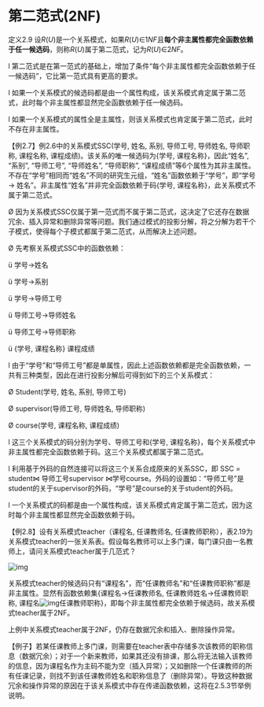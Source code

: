 # 第二范式(2NF)

 定义2.9   设*R*(*U*)是一个关系模式，如果*R*(*U*)∈1*NF*且**每个非主属性都完全函数依赖于任一候选码**，则称*R*(*U*)属于第二范式，记为*R*(*U*)∈2*NF*。

l  第二范式是在第一范式的基础上，增加了条件“每个非主属性都完全函数依赖于任一候选码”，它比第一范式具有更高的要求。

l  如果一个关系模式的候选码都是由一个属性构成，该关系模式肯定属于第二范式，此时每个非主属性都显然完全函数依赖于任一候选码。

l  如果一个关系模式的属性全是主属性，则该关系模式也肯定属于第二范式，此时不存在非主属性。

 

 

 

  【例2.7】例2.6中的关系模式SSC(学号, 姓名, 系别, 导师工号, 导师姓名, 导师职称, 课程名称, 课程成绩)。该关系的唯一候选码为{学号, 课程名称}，因此“姓名”, “系别”, “导师工号”, “导师姓名”, “导师职称”, “课程成绩”等6个属性为其非主属性。不存在“学号”相同而“姓名”不同的研究生元组，“姓名”函数依赖于“学号”，即“学号→ 姓名”。非主属性“姓名”并非完全函数依赖于码{学号, 课程名称}，此关系模式不属于第二范式。

Ø 因为关系模式SSC仅属于第一范式而不属于第二范式，这决定了它还存在数据冗余、插入异常和删除异常等问题。我们通过模式的投影分解，将之分解为若干个子模式，使得每个子模式都属于第二范式，从而解决上述问题。

Ø 先考察关系模式SSC中的函数依赖：

ü 学号→姓名

ü 学号→系别

ü 学号→导师工号

ü 导师工号→导师姓名

ü 导师工号→导师职称

ü {学号, 课程名称}       课程成绩

 

 

l  由于“学号”和“导师工号”都是单属性，因此上述函数依赖都是完全函数依赖，一共有三种类型，因此在进行投影分解后可得到如下的三个关系模式：

Ø Student(学号, 姓名, 系别, 导师工号)

Ø supervisor(导师工号, 导师姓名, 导师职称)

Ø course(学号, 课程名称, 课程成绩)

l  这三个关系模式的码分别为学号、导师工号和{学号, 课程名称}，每个关系模式中非主属性都完全函数依赖于码。这三个关系模式都属于第二范式。

l  利用基于外码的自然连接可以将这三个关系合成原来的关系SSC，即 SSC = student⋈ 导师工号supervisor ⋈学号course。外码的设置如：“导师工号”是student的关于supervisor的外码，“学号”是course的关于student的外码。

l  一个关系模式的码都是由一个属性构成，该关系模式肯定属于第二范式，因为这时每个非主属性都显然完全函数依赖于码。

 

  【例2.8】设有关系模式teacher（课程名, 任课教师名, 任课教师职称），表2.19为关系模式teacher的一张关系表。假设每名教师可以上多门课，每门课只由一名教师上，请问关系模式teacher属于几范式？

 ![img](https://img2018.cnblogs.com/blog/1427277/201906/1427277-20190620165130913-99022638.png)

关系模式teacher的候选码只有“课程名”，而“任课教师名”和“任课教师职称”都是非主属性。显然有函数依赖集{课程名→任课教师名, 任课教师姓名→任课教师职称, 课程名![img](https://img2018.cnblogs.com/blog/1427277/201906/1427277-20190620163826329-1624089173.png)任课教师职称}，即每个非主属性都完全依赖于候选码，故关系模式teacher属于2NF。

 

 

 

上例中关系模式teacher属于2NF，仍存在数据冗余和插入、删除操作异常。

 

   【例子】若某任课教师上多门课，则需要在teacher表中存储多次该教师的职称信息（数据冗余）；对于一个新来教师，如果其还没有排课，那么将无法输入该教师的信息，因为课程名作为主码不能为空（插入异常）；又如删除一个任课教师的所有任课记录，则找不到该任课教师姓名和职称信息了（删除异常）。导致这种数据冗余和操作异常的原因在于该关系模式中存在传递函数依赖，这将在2.5.3节举例说明。

 